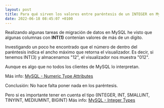 ```yaml
---
layout: post
title: Para qué sirven los valores entre paréntesis de un INTEGER en MySQL
date: 2022-06-18 08:45:07 +0100
---
```


Realizando algunas tareas de migración de datos en MySQL he visto que algunas columnas
con **INT(1)** contenían valores de más de un dígito.

Investigando un poco he encontrado que el número de dentro del paréntesis indica el
ancho máximo que retorna el visualizador. 
Es decir, si tenemos INT(3) y almacenamos "12", el visualizador nos muestra "012".

Aunque es algo que no todos los clientes de MySQL lo interpretan. 

Más info: [MySQL - Numeric Type Attributes](https://dev.mysql.com/doc/refman/8.0/en/numeric-type-attributes.html)

Conclusión: No hace falta poner nada en los paréntesis.

Pero si es importante tener en cuenta el tipo (INTEGER, INT, SMALLINT, TINYINT, MEDIUMINT, BIGINT)
Más info: [MySQL - Integer Types](https://dev.mysql.com/doc/refman/8.0/en/integer-types.html)
